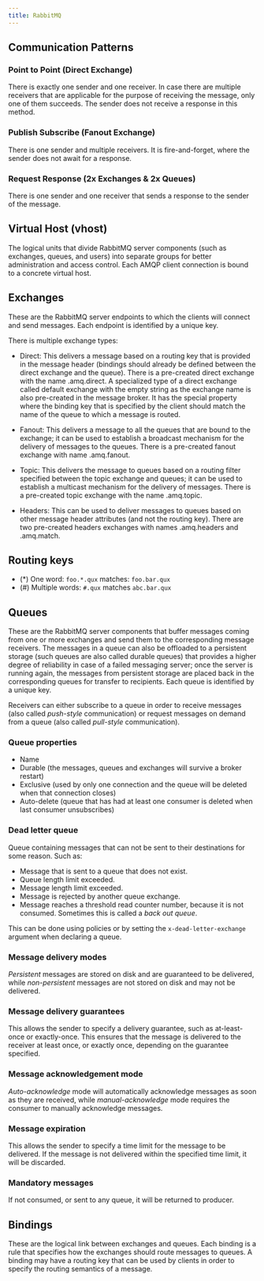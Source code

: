 ```yaml
---
title: RabbitMQ
---
```


## Communication Patterns

### Point to Point (Direct Exchange)

There is exactly one sender and one receiver. In case there are multiple
receivers that are applicable for the purpose of receiving the message, only one
of them succeeds. The sender does not receive a response in this method.

### Publish Subscribe (Fanout Exchange)

There is one sender and multiple receivers. It is fire-and-forget, where the
sender does not await for a response.

### Request Response (2x Exchanges & 2x Queues)

There is one sender and one receiver that sends a response to the sender of the
message.

## Virtual Host (vhost)

The logical units that divide RabbitMQ server components (such as exchanges,
queues, and users) into separate groups for better administration and access
control. Each AMQP client connection is bound to a concrete virtual host.

## Exchanges

These are the RabbitMQ server endpoints to which the clients will connect and
send messages. Each endpoint is identified by a unique key.

There is multiple exchange types:

- Direct: This delivers a message based on a routing key that is provided in the
  message header (bindings should already be defined between the direct exchange
  and the queue). There is a pre-created direct exchange with the name
  .amq.direct. A specialized type of a direct exchange called default exchange
  with the empty string as the exchange name is also pre-created in the message
  broker. It has the special property where the binding key that is specified by
  the client should match the name of the queue to which a message is routed.

- Fanout: This delivers a message to all the queues that are bound to the
  exchange; it can be used to establish a broadcast mechanism for the delivery
  of messages to the queues. There is a pre-created fanout exchange with name
  .amq.fanout.

- Topic: This delivers the message to queues based on a routing filter specified
  between the topic exchange and queues; it can be used to establish a multicast
  mechanism for the delivery of messages. There is a pre-created topic exchange
  with the name .amq.topic.

- Headers: This can be used to deliver messages to queues based on other message
  header attributes (and not the routing key). There are two pre-created headers
  exchanges with names .amq.headers and .amq.match.

## Routing keys

- (*) One word: `foo.*.qux` matches: `foo.bar.qux`
- (#) Multiple words: `#.qux` matches `abc.bar.qux`

## Queues

These are the RabbitMQ server components that buffer messages coming from one or
more exchanges and send them to the corresponding message receivers. The
messages in a queue can also be offloaded to a persistent storage (such queues
are also called durable queues) that provides a higher degree of reliability in
case of a failed messaging server; once the server is running again, the
messages from persistent storage are placed back in the corresponding queues for
transfer to recipients. Each queue is identified by a unique key.

Receivers can either subscribe to a queue in order to receive messages (also
called _push-style_ communication) or request messages on demand from a queue
(also called _pull-style_ communication).

### Queue properties

- Name
- Durable (the messages, queues and exchanges will survive a broker restart)
- Exclusive (used by only one connection and the queue will be deleted when that
  connection closes)
- Auto-delete (queue that has had at least one consumer is deleted when last
  consumer unsubscribes)

### Dead letter queue

Queue containing messages that can not be sent to their destinations for some
reason. Such as:

- Message that is sent to a queue that does not exist.
- Queue length limit exceeded.
- Message length limit exceeded.
- Message is rejected by another queue exchange.
- Message reaches a threshold read counter number, because it is not consumed.
  Sometimes this is called a _back out queue_.

This can be done using policies or by setting the `x-dead-letter-exchange`
argument when declaring a queue.

### Message delivery modes

_Persistent_ messages are stored on disk and are guaranteed to be delivered,
while _non-persistent_ messages are not stored on disk and may not be delivered.

### Message delivery guarantees

This allows the sender to specify a delivery guarantee, such as at-least-once or
exactly-once. This ensures that the message is delivered to the receiver at
least once, or exactly once, depending on the guarantee specified.

### Message acknowledgement mode

_Auto-acknowledge_ mode will automatically acknowledge messages as soon as they
are received, while _manual-acknowledge_ mode requires the consumer to manually
acknowledge messages.

### Message expiration

This allows the sender to specify a time limit for the message to be delivered.
If the message is not delivered within the specified time limit, it will be
discarded.

### Mandatory messages

If not consumed, or sent to any queue, it will be returned to producer.

## Bindings

These are the logical link between exchanges and queues. Each binding is a rule
that specifies how the exchanges should route messages to queues. A binding may
have a routing key that can be used by clients in order to specify the routing
semantics of a message.
